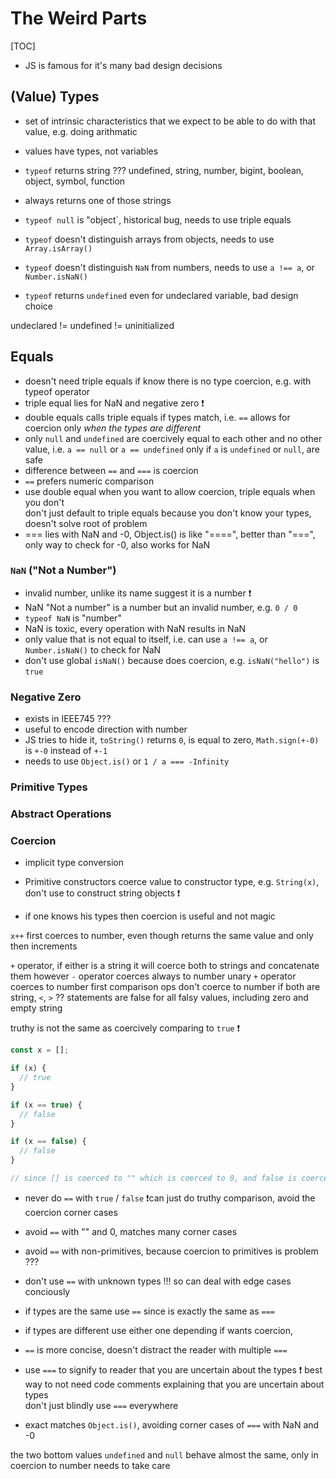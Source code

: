 # The Weird Parts

[TOC]


- JS is famous for it's many bad design decisions

## (Value) Types

- set of intrinsic characteristics that we expect to be  able to do with that value, e.g. doing arithmatic
- values have types, not variables

- `typeof` returns string ??? undefined, string, number, bigint, boolean, object, symbol, function
- always returns one of those strings
- `typeof null` is "object`, historical bug, needs to use triple equals
- `typeof` doesn't distinguish arrays from objects, needs to use `Array.isArray()`
- `typeof` doesn't distinguish `NaN` from numbers, needs to use `a !== a`, or `Number.isNaN()`
- `typeof` returns `undefined` even for undeclared variable, bad design choice

undeclared != undefined != uninitialized

## Equals

- doesn't need triple equals if know there is no type coercion, e.g. with typeof operator
- triple equal lies for NaN and negative zero ❗️
- double equals calls triple equals if types match, i.e. `==` allows for coercion only _when the types are different_
- only `null` and `undefined` are coercively equal to each other and no other value, i.e. `a == null` or `a == undefined` only if `a` is `undefined` or `null`, are safe
- difference between `==` and `===` is coercion
- `==` prefers numeric comparison
- use double equal when you want to allow coercion, triple equals when you don't  
  don't just default to triple equals because you don't know your types, doesn't solve root of problem
- === lies with NaN and -0, Object.is() is like "====", better than "===", only way to check for -0, also works for NaN

### `NaN` ("Not a Number")

- invalid number, unlike its name suggest it is a number ❗️
- NaN "Not a number" is a number but an invalid number, e.g. `0 / 0`
- `typeof NaN` is "number"
- NaN is toxic, every operation with NaN results in NaN
- only value that is not equal to itself, i.e. can use `a !== a`, or `Number.isNaN()` to check for NaN
- don't use global `isNaN()` because does coercion, e.g. `isNaN("hello")` is `true`

### Negative Zero

- exists in IEEE745 ???
- useful to encode direction with number 
- JS tries to hide it, `toString()` returns `0`, is equal to zero, `Math.sign(+-0)` is `+-0` instead of `+-1`
- needs to use `Object.is()` or `1 / a === -Infinity`

### Primitive Types
### Abstract Operations
### Coercion

- implicit type conversion

- Primitive constructors coerce value to constructor type, e.g. `String(x)`, don't use to construct string objects ❗️ 
- if one knows his types then coercion is useful and not magic

`x++` first coerces to number, even though returns the same value and only then increments

`+` operator, if either is a string it will coerce both to strings and concatenate them
however `-` operator coerces always to number
unary `+` operator coerces to number first
comparison ops don't coerce to number if both are string, `<`, `>` ??
statements are false for all falsy values, including zero and empty string

truthy is not the same as coercively comparing to `true` ❗️

```javascript
const x = [];

if (x) {
  // true
}

if (x == true) {
  // false
}

if (x == false) {
  // false
}

// since [] is coerced to "" which is coerced to 0, and false is coerced to 0 as well
```

- never do `==` with `true` / `false` ❗️can just do truthy comparison, avoid the coercion corner cases
- avoid `==` with "" and 0, matches many corner cases
- avoid `==` with non-primitives, because coercion to primitives is problem ???
- don't use `==` with unknown types !!! so can deal with edge cases conciously
- if types are the same use `==` since is exactly the same as `===`
- if types are different use either one depending if wants coercion, 
- `==` is more concise, doesn't distract the reader with multiple `===`
- use `===` to signify to reader that you are uncertain about the types ❗️ best way to not need code comments explaining that you are uncertain about types  
  don't just blindly use `===` everywhere

- exact matches `Object.is()`, avoiding corner cases of `===` with NaN and -0

the two bottom values `undefined` and `null` behave almost the same, only in coercion to number needs to take care